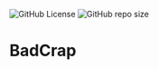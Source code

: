 ![GitHub License](https://img.shields.io/github/license/Gtomazini/ECKHODE) ![GitHub repo size](https://img.shields.io/github/repo-size/Gtomazini/ECKHODE)


# BadCrap
